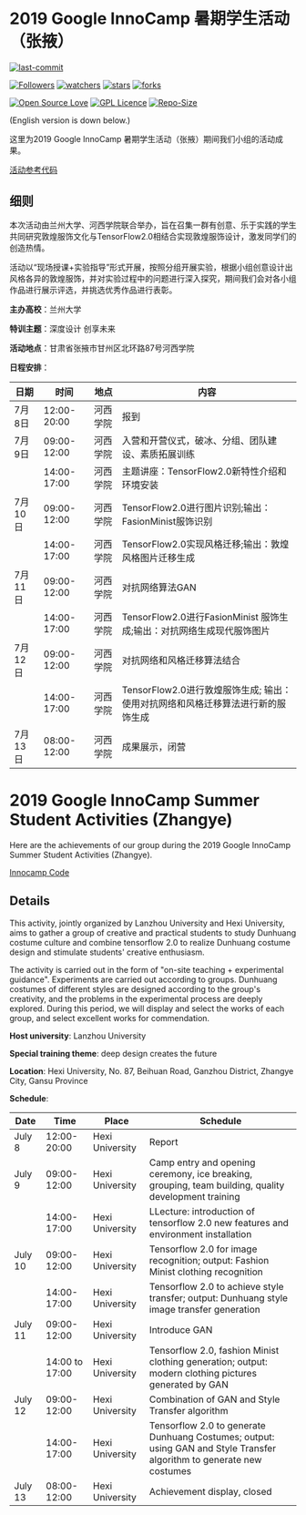 # 2019 Google InnoCamp 暑期学生活动（张掖）

[![last-commit](https://img.shields.io/github/last-commit/HollowMan6/Competitions-Work)](../../../graphs/commit-activity)

[![Followers](https://img.shields.io/github/followers/HollowMan6?style=social)](https://github.com/HollowMan6?tab=followers)
[![watchers](https://img.shields.io/github/watchers/HollowMan6/Competitions-Work?style=social)](../../../watchers)
[![stars](https://img.shields.io/github/stars/HollowMan6/Competitions-Work?style=social)](../../../stargazers)
[![forks](https://img.shields.io/github/forks/HollowMan6/Competitions-Work?style=social)](../../../network/members)

[![Open Source Love](https://img.shields.io/badge/-%E2%9D%A4%20Open%20Source-Green?style=flat-square&logo=Github&logoColor=white&link=https://hollowman6.github.io/fund.html)](https://hollowman6.github.io/fund.html)
[![GPL Licence](https://img.shields.io/badge/license-GPL-blue)](https://opensource.org/licenses/GPL-3.0/)
[![Repo-Size](https://img.shields.io/github/repo-size/HollowMan6/Competitions-Work.svg)](../../../archive/master.zip)

(English version is down below.)

这里为2019 Google InnoCamp 暑期学生活动（张掖）期间我们小组的活动成果。

[活动参考代码](https://github.com/dslab-deepflying/deepflying/tree/master/InnoCamp)

## 细则

本次活动由兰州大学、河西学院联合举办，旨在召集一群有创意、乐于实践的学生共同研究敦煌服饰文化与TensorFlow2.0相结合实现敦煌服饰设计，激发同学们的创造热情。

活动以“现场授课+实验指导”形式开展，按照分组开展实验，根据小组创意设计出风格各异的敦煌服饰，并对实验过程中的问题进行深入探究，期间我们会对各小组作品进行展示评选，并挑选优秀作品进行表彰。

**主办高校**：兰州大学 

**特训主题**：深度设计 创享未来

**活动地点**：甘肃省张掖市甘州区北环路87号河西学院

**日程安排**： 

|  日期   |  时间  |  地点  | 内容 |
|  ----  | ----  |  ----  | ----  |
| 7月8日 | 12:00-20:00 | 河西学院 | 报到 |
| 7月9日 | 09:00-12:00 | 河西学院 | 入营和开营仪式，破冰、分组、团队建设、素质拓展训练|
|  | 14:00-17:00 | 河西学院 | 主题讲座：TensorFlow2.0新特性介绍和环境安装 |
| 7月10日 | 09:00-12:00 | 河西学院 | TensorFlow2.0进行图片识别;输出：FasionMinist服饰识别 |
|  | 14:00-17:00 | 河西学院 | TensorFlow2.0实现风格迁移;输出：敦煌风格图片迁移生成 |
| 7月11日 | 09:00-12:00 | 河西学院 | 对抗网络算法GAN |
|  | 14:00-17:00 | 河西学院 | TensorFlow2.0进行FasionMinist 服饰生成;输出：对抗网络生成现代服饰图片 | 
| 7月12日 | 09:00-12:00 | 河西学院 | 对抗网络和风格迁移算法结合 |
|  | 14:00-17:00 | 河西学院 | TensorFlow2.0进行敦煌服饰生成; 输出：使用对抗网络和风格迁移算法进行新的服饰生成 |
| 7月13日 | 08:00-12:00 | 河西学院 | 成果展示，闭营 |

# 2019 Google InnoCamp Summer Student Activities (Zhangye)

Here are the achievements of our group during the 2019 Google InnoCamp Summer Student Activities (Zhangye).

[Innocamp Code](https://github.com/dslab-deepflying/deepflying/tree/master/InnoCamp)

## Details

This activity, jointly organized by Lanzhou University and Hexi University, aims to gather a group of creative and practical students to study Dunhuang costume culture and combine tensorflow 2.0 to realize Dunhuang costume design and stimulate students' creative enthusiasm.

The activity is carried out in the form of "on-site teaching + experimental guidance". Experiments are carried out according to groups. Dunhuang costumes of different styles are designed according to the group's creativity, and the problems in the experimental process are deeply explored. During this period, we will display and select the works of each group, and select excellent works for commendation.

**Host university**: Lanzhou University

**Special training theme**: deep design creates the future

**Location**: Hexi University, No. 87, Beihuan Road, Ganzhou District, Zhangye City, Gansu Province

**Schedule**:

|Date | Time | Place | Schedule |
| ---- | ---- | ---- | ---- |
|July 8 | 12:00-20:00 | Hexi University | Report|
|July 9 | 09:00-12:00 | Hexi University | Camp entry and opening ceremony, ice breaking, grouping, team building, quality development training|
| | 14:00-17:00 | Hexi University | LLecture: introduction of tensorflow 2.0 new features and environment installation|
|July 10 | 09:00-12:00 | Hexi University | Tensorflow 2.0 for image recognition; output: Fashion Minist clothing recognition|
| | 14:00-17:00 | Hexi University | Tensorflow 2.0 to achieve style transfer; output: Dunhuang style image transfer generation|
|July 11 | 09:00-12:00 | Hexi University | Introduce GAN|
| | 14:00 to 17:00| Hexi University| Tensorflow 2.0, fashion Minist clothing generation; output: modern clothing pictures generated by GAN|
|July 12 | 09:00-12:00 | Hexi University | Combination of GAN and Style Transfer algorithm|
| | 14:00-17:00 | Hexi University | Tensorflow 2.0 to generate Dunhuang Costumes; output: using GAN and Style Transfer algorithm to generate new costumes|
|July 13 | 08:00-12:00 | Hexi University | Achievement display, closed|